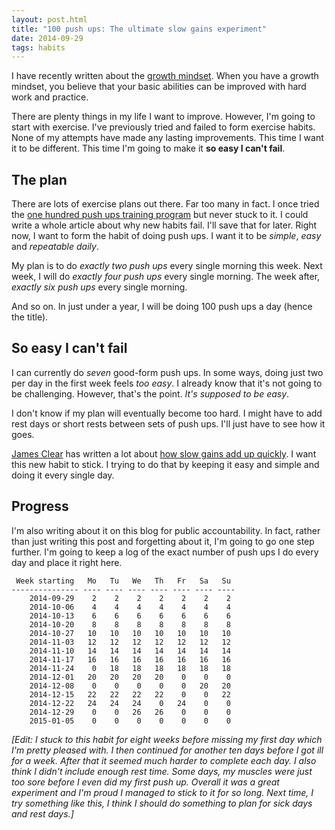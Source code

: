 ```yaml
---
layout: post.html
title: "100 push ups: The ultimate slow gains experiment"
date: 2014-09-29
tags: habits
---
```


I have recently written about the [growth mindset](/2014/the-growth-mindset-applied-to-my-life-part-1/). When you have a growth mindset, you believe that your basic abilities can be improved with hard work and practice. 

There are plenty things in my life I want to improve. However, I'm going to start with exercise. I've previously tried and failed to form exercise habits. None of my attempts have made any lasting improvements. This time I want it to be different. This time I'm going to make it **so easy I can't fail**.

<!--more-->

## The plan

There are lots of exercise plans out there. Far too many in fact. I once tried the [one hundred push ups training program](http://hundredpushups.com/) but never stuck to it. I could write a whole article about why new habits fail. I'll save that for later. Right now, I want to form the habit of doing push ups. I want it to be *simple*, *easy* and *repeatable daily*. 

My plan is to do *exactly two push ups* every single morning this week. Next week, I will do *exactly four push ups* every single morning. The week after, *exactly six push ups* every single morning. 

And so on. In just under a year, I will be doing 100 push ups a day (hence the title). 

## So easy I can't fail

I can currently do *seven* good-form push ups. In some ways, doing just two per day in the first week feels *too easy*. I already know that it's not going to be challenging. However, that's the point. *It's supposed to be easy*. 

I don't know if my plan will eventually become too hard. I might have to add rest days or short rests between sets of push ups. I'll just have to see how it goes. 

[James Clear](http://jamesclear.com/) has written a lot about [how slow gains add up quickly](http://jamesclear.com/slow-gains). I want this new habit to stick. I trying to do that by keeping it easy and simple and doing it every single day. 

## Progress

I'm also writing about it on this blog for public accountability. In fact, rather than just writing this post and forgetting about it, I'm going to go one step further. I'm going to keep a log of the exact number of push ups I do every day and place it right here. 

```
 Week starting   Mo   Tu   We   Th   Fr   Sa   Su 
--------------- ---- ---- ---- ---- ---- ---- ----
    2014-09-29    2    2    2    2    2    2    2 
    2014-10-06    4    4    4    4    4    4    4 
    2014-10-13    6    6    6    6    6    6    6 
    2014-10-20    8    8    8    8    8    8    8 
    2014-10-27   10   10   10   10   10   10   10 
    2014-11-03   12   12   12   12   12   12   12 
    2014-11-10   14   14   14   14   14   14   14 
    2014-11-17   16   16   16   16   16   16   16 
    2014-11-24    0   18   18   18   18   18   18 
    2014-12-01   20   20   20   20    0    0    0 
    2014-12-08    0    0    0    0    0   20   20 
    2014-12-15   22   22   22   22    0    0   22 
    2014-12-22   24   24   24    0   24    0    0 
    2014-12-29    0    0   26   26    0    0    0 
    2015-01-05    0    0    0    0    0    0    0 
```

*[Edit: I stuck to this habit for eight weeks before missing my first day which I'm pretty pleased with. I then continued for another ten days before I got ill for a week. After that it seemed much harder to complete each day. I also think I didn't include enough rest time. Some days, my muscles were just too sore before I even did my first push up. Overall it was a great experiment and I'm proud I managed to stick to it for so long. Next time, I try something like this, I think I should do something to plan for sick days and rest days.]*
